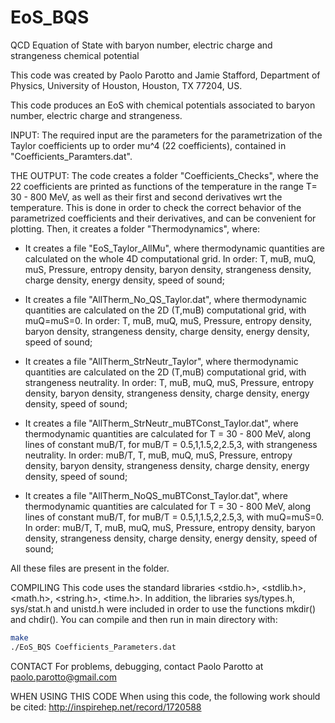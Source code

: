 # EoS_BQS
QCD Equation of State with baryon number, electric charge and strangeness chemical potential

This code was created by Paolo Parotto and Jamie Stafford, Department of Physics, University of Houston, Houston, TX 77204, US.

This code produces an EoS with chemical potentials associated to baryon number, electric charge and strangeness. 

INPUT:
The required input are the parameters for the parametrization of the Taylor coefficients up to order mu^4 (22 coefficients), contained in "Coefficients_Paramters.dat".

THE OUTPUT: 
The code creates a folder "Coefficients_Checks", where the 22 coefficients are printed as functions of the temperature in the range T= 30 - 800 MeV, as well as their first and second derivatives wrt the temperature. This is done in order to check the correct behavior of the parametrized coefficients and their derivatives, and can be convenient for plotting.
Then, it creates a folder "Thermodynamics", where:
- It creates a file "EoS_Taylor_AllMu", where thermodynamic quantities are calculated on the whole 4D computational grid. 
	In order: T, muB, muQ, muS, Pressure, entropy density, baryon density, strangeness density, charge density, energy density, speed of sound;
	
- It creates a file "AllTherm_No_QS_Taylor.dat", where thermodynamic quantities are calculated on the 2D (T,muB) computational grid, with muQ=muS=0. 
	In order: T, muB, muQ, muS, Pressure, entropy density, baryon density, strangeness density, charge density, energy density, speed of sound;
	
- It creates a file "AllTherm_StrNeutr_Taylor", where thermodynamic quantities are calculated on the 2D (T,muB) computational grid, with strangeness neutrality. 
	In order: T, muB, muQ, muS, Pressure, entropy density, baryon density, strangeness density, charge density, energy density, speed of sound;
	
- It creates a file "AllTherm_StrNeutr_muBTConst_Taylor.dat", where thermodynamic quantities are calculated for T = 30 - 800 MeV, along lines of constant muB/T, for muB/T = 0.5,1,1.5,2,2.5,3, with strangeness neutrality.
	In order: muB/T, T, muB, muQ, muS, Pressure, entropy density, baryon density, strangeness density, charge density, energy density, speed of sound;
	
- It creates a file "AllTherm_NoQS_muBTConst_Taylor.dat", where thermodynamic quantities are calculated for T = 30 - 800 MeV, along lines of constant muB/T, for muB/T = 0.5,1,1.5,2,2.5,3, with muQ=muS=0.
	In order: muB/T, T, muB, muQ, muS, Pressure, entropy density, baryon density, strangeness density, charge density, energy density, speed of sound;
	
All these files are present in the folder.

COMPILING This code uses the standard libraries <stdio.h>, <stdlib.h>, <math.h>, <string.h>, <time.h>. In addition, the libraries sys/types.h, sys/stat.h and unistd.h were included in order to use the functions mkdir() and chdir(). 
You can compile and then run in main directory with:

```bash
make
./EoS_BQS Coefficients_Parameters.dat
```


CONTACT For problems, debugging, contact Paolo Parotto at paolo.parotto@gmail.com

WHEN USING THIS CODE When using this code, the following work should be cited: http://inspirehep.net/record/1720588

